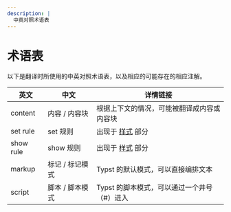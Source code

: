 ```yaml
---
description: |
  中英对照术语表
---
```


# 术语表
以下是翻译时所使用的中英对照术语表，以及相应的可能存在的相应注解。


| 英文       | 中文                     | 详情链接                                   |
| ---------- | ------------------------ | ------------------------------------------ |
| content    | 内容 / 内容块            | 根据上下文的情况，可能被翻译成内容或内容块 |
| set rule   | set 规则                 | 出现于 [样式]($styling) 部分               |
| show rule  | show 规则                | 出现于 [样式]($styling) 部分               |
| markup     | 标记 / 标记模式          | Typst 的默认模式，可以直接编排文本         |
| script     | 脚本 / 脚本模式          | Typst 的脚本模式，可以通过一个井号（#）进入|